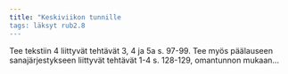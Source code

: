 ```yaml
---
title: "Keskiviikon tunnille
tags: läksyt rub2.8
---
```


Tee tekstiin 4 liittyvät tehtävät 3, 4 ja 5a s. 97-99. Tee myös päälauseen sanajärjestykseen liittyvät tehtävät 1-4 s. 128-129, omantunnon mukaan...